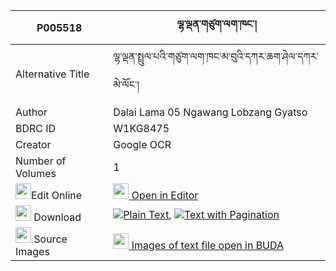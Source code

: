 |P005518|ལྷ་ལྡན་གཙུག་ལག་ཁང་། 
| --- | --- 
|Alternative Title |ལྷ་ལྡན་སྤྲུལ་པའི་གཙུག་ལག་ཁང་མ་བུའི་དཀར་ཆག་ཤེལ་དཀར་མེ་ལོང་།
|Author| Dalai Lama 05 Ngawang Lobzang Gyatso
|BDRC ID | W1KG8475
|Creator | Google OCR
|Number of Volumes| 1
|<img width="25" src="https://img.icons8.com/color/25/000000/edit-property.png">Edit Online| [<img width="25" src="https://avatars.githubusercontent.com/u/45091458?s=200&v=4"> Open in Editor](http://editor.openpecha.org/P005518)
|<img width="25" src="https://img.icons8.com/fluent/48/000000/download-2.png"/>  Download | [![](https://img.icons8.com/color/20/000000/txt.png)Plain Text](https://github.com/Openpecha/P005518/releases/download/v1/lhaden_tsuklakhang_plain_P005518.zip), [![](https://img.icons8.com/color/20/000000/txt.png)Text with Pagination](https://github.com/Openpecha/P005518/releases/download/v1/lhaden_tsuklakhang_pages_P005518.zip)
|<img width="25" src="https://img.icons8.com/plasticine/100/000000/pictures-folder.png"/>  Source Images | [<img width="25" src="https://library.bdrc.io/icons/BUDA-small.svg"> Images of text file open in BUDA](https://library.bdrc.io/show/bdr:W1KG8475)